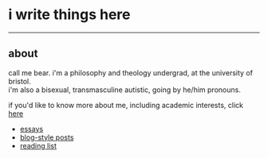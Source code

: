 # i write things here

* * *

## about
call me bear. i'm a philosophy and theology undergrad, at the university of bristol.   
i'm also a bisexual, transmasculine autistic, going by he/him pronouns.
 
if you'd like to know more about me, including academic interests, click [here](./about.html)
* [essays](./essays.html)
* [blog-style posts](./blog.html)
* [reading list](./reading.html)

